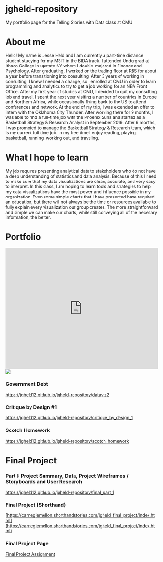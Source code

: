 # jgheld-repository
My portfolio page for the Telling Stories with Data class at CMU!

# About me
Hello!  My name is Jesse Held and I am currently a part-time distance student studying for my MSIT in the BIDA track.  I attended Undergrad at Ithaca College in upstate NY where I double-majored in Finance and Psychology.  After graduating, I worked on the trading floor at RBS for about a year before transitioning into consulting.  After 3 years of working in consulting, I knew I needed a change, so I enrolled at CMU in order to learn programming and analytics to try to get a job working for an NBA Front Office.  After my first year of studies at CMU, I decided to quit my consulting job and travel.  I spent the next year visiting a number of countries in Europe and Northern Africa, while occasionally flying back to the US to attend conferences and network.  At the end of my trip, I was extended an offer to intern with the Oklahoma City Thunder.  After working there for 9 months, I was able to find a full-time job with the Phoenix Suns and started as a Basketball Strategy & Research Analyst in September 2019.  After 6 months, I was promoted to manage the Basketball Strategy & Research team, which is my current full time job.  In my free time I enjoy reading, playing basketball, running, working out, and traveling.

# What I hope to learn
My job requires presenting analytical data to stakeholders who do not have a deep understanding of statistics and data analysis.  Because of this I need to make sure that my data visualizations are clean, accurate, and very easy to interpret.  In this class, I am hoping to learn tools and strategies to help my data visualizations have the most power and influence possible in my organization.  Even some simple charts that I have presented have required an education, but there will not always be the time or resources available to fully explain every visualization our group creates.  The more straightforward and simple we can make our charts, while still conveying all of the necesary information, the better.

# Portfolio

<iframe title="Brazil's Outsized Pension" aria-label="chart" id="datawrapper-chart-cFEKL" src="https://datawrapper.dwcdn.net/cFEKL/1/" scrolling="no" frameborder="0" style="width: 0; min-width: 100% !important; border: none;" height="400"></iframe><script type="text/javascript">!function(){"use strict";window.addEventListener("message",(function(a){if(void 0!==a.data["datawrapper-height"])for(var e in a.data["datawrapper-height"]){var t=document.getElementById("datawrapper-chart-"+e)||document.querySelector("iframe[src*='"+e+"']");t&&(t.style.height=a.data["datawrapper-height"][e]+"px")}}))}();
</script>

<div class='tableauPlaceholder' id='viz1594945329417' style='position: relative'><noscript><a href='#'><img alt=' ' src='https:&#47;&#47;public.tableau.com&#47;static&#47;images&#47;cl&#47;class_exercise_demo&#47;SecondDataVis&#47;1_rss.png' style='border: none' /></a></noscript><object class='tableauViz'  style='display:none;'><param name='host_url' value='https%3A%2F%2Fpublic.tableau.com%2F' /> <param name='embed_code_version' value='3' /> <param name='site_root' value='' /><param name='name' value='class_exercise_demo&#47;SecondDataVis' /><param name='tabs' value='no' /><param name='toolbar' value='yes' /><param name='static_image' value='https:&#47;&#47;public.tableau.com&#47;static&#47;images&#47;cl&#47;class_exercise_demo&#47;SecondDataVis&#47;1.png' /> <param name='animate_transition' value='yes' /><param name='display_static_image' value='yes' /><param name='display_spinner' value='yes' /><param name='display_overlay' value='yes' /><param name='display_count' value='yes' /><param name='language' value='en' /></object></div><script type='text/javascript'>var divElement = document.getElementById('viz1594945329417');
var vizElement = divElement.getElementsByTagName('object')[0];
vizElement.style.width='100%';vizElement.style.height=(divElement.offsetWidth*0.75)+'px';
var scriptElement = document.createElement('script');
scriptElement.src = 'https://public.tableau.com/javascripts/api/viz_v1.js';
vizElement.parentNode.insertBefore(scriptElement, vizElement);
</script>

### Government Debt
https://jgheld12.github.io/jgheld-repository/dataviz2

### Critique by Design #1
https://jgheld12.github.io/jgheld-repository/critique_by_design_1

### Scotch Homework
https://jgheld12.github.io/jgheld-repository/scotch_homework

# Final Project
### Part I: Project Summary, Data, Project Wireframes / Storyboards and User Research
https://jgheld12.github.io/jgheld-repository/final_part_1

### Final Project (Shorthand)
[https://carnegiemellon.shorthandstories.com/jgheld_final_project/index.html](https://carnegiemellon.shorthandstories.com/jgheld_final_project/index.html)

### Final Project Page
[Final Project Assignment](https://jgheld12.github.io/jgheld-repository/final_project)
